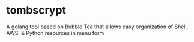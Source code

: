 # tombscrypt
A golang tool based on Bubble Tea that allows easy organization of Shell, AWS, &amp; Python resources in menu form

